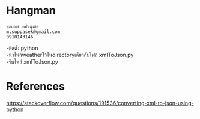 # Hangman

	ศุภเสกข์ หมั่นมุ่งกิจ
	m.suppasek@gmail.com
	0910143146
	
-ติดตั้ง python  
-นำไฟล์weatherไว้ในdirectoryเดียวกับไฟล์ xmlToJson.py    
-รันไฟล์ xmlToJson.py  


# References
https://stackoverflow.com/questions/191536/converting-xml-to-json-using-python

